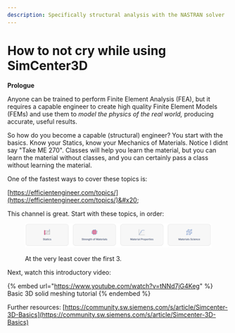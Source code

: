 ```yaml
---
description: Specifically structural analysis with the NASTRAN solver
---
```


# How to not cry while using SimCenter3D

**Prologue**

Anyone can be trained to perform Finite Element Analysis (FEA), but it requires a capable engineer to create high quality Finite Element Models (FEMs) and use them to _model the physics of the real world,_ producing accurate, useful results.

So how do you become a capable (structural) engineer? You start with the basics. Know your Statics, know your Mechanics of Materials. Notice I didnt say "Take ME 270". Classes will help you learn the material, but you can learn the material without classes, and you can certainly pass a class without learning the material.

One of the fastest ways to cover these topics is:&#x20;

[https://efficientengineer.com/topics/](https://efficientengineer.com/topics/)&#x20;

This channel is great. Start with these topics, in order:&#x20;

<figure><img src="../../.gitbook/assets/image (5).png" alt=""><figcaption><p>At the very least cover the first 3.</p></figcaption></figure>

Next, watch this introductory video:

{% embed url="https://www.youtube.com/watch?v=tNNd7jG4Keg" %}
Basic 3D solid meshing tutorial
{% endembed %}

Further resources: [https://community.sw.siemens.com/s/article/Simcenter-3D-Basics](https://community.sw.siemens.com/s/article/Simcenter-3D-Basics)

